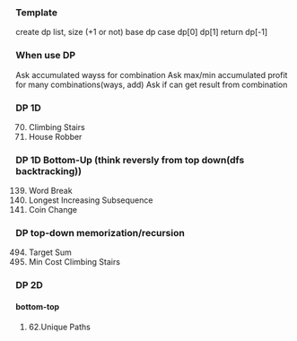 ### Template
create dp list, size (+1 or not)
base dp case dp[0] dp[1]
return dp[-1]

### When use DP
Ask accumulated wayss for combination
Ask max/min accumulated profit for many combinations(ways, add)
Ask if can get result from combination

### DP 1D
70. Climbing Stairs
198. House Robber
### DP 1D Bottom-Up (think reversly from top down(dfs backtracking))
139. Word Break
300. Longest Increasing Subsequence
322. Coin Change




### DP top-down memorization/recursion
494. Target Sum
746. Min Cost Climbing Stairs

### DP 2D
#### bottom-top
1. 62.Unique Paths
